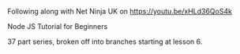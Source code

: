 Following along with Net Ninja UK on https://youtu.be/xHLd36QoS4k

Node JS Tutorial for Beginners

37 part series, broken off into branches starting at lesson 6.